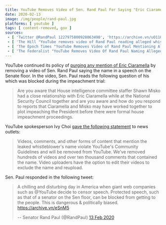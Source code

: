 ```yaml
---
title: YouTube Removes Video of Sen. Rand Paul For Saying "Eric Ciaramella"
date: 2020-02-13
image: /img/people/rand-paul.jpg
platforms: [ youtube ]
tags: [ content-removed, gov ]
sources:
 - [ 'Twitter @RandPaul 1227975800928063490', 'https://archive.vn/uO11Q' ]
 - [ 'The Hill "YouTube removes video of Rand Paul reading alleged whistleblower''s name on Senate floor" by Justin Wise (13 Feb 2020)', 'https://archive.vn/6bmlL' ]
 - [ 'The Epoch Times "YouTube Removes Video of Rand Paul Mentioning Alleged Whistleblower''s Name" by Jack Phillips (13 Feb 2020)', 'https://archive.vn/XTCWe' ]
 - [ 'The Federalist "YouTube Removes Video Of Rand Paul Naming Alleged Ukraine Whistleblower On Senate Floor" by Tristan Justice (13 Feb 2020)', 'https://archive.vn/xYXDW' ]
---
```


YouTube continued its policy of [purging any mention of Eric
Ciaramella](/events/facebook-youtube-purge-mentions-of-eric-ciaramella-as-alleged-whistleblower/)
by removing a video of Sen. Rand Paul saying the name in a speech on the Senate
floor. In the video, Sen. Paul reads the following question of his which was
blocked during the impeachment trial:
> Are you aware that House intelligence committee staffer Shawn Misko had a
> close relationship with Eric Ciaramella while at the National Security
> Council together and are you aware and how do you respond to reports that
> Ciaramella and Misko may have worked together to plot impeaching the
> President before there were formal house impeachment proceedings.

YouTube spokesperson Ivy Choi [gave the following
statement](https://archive.vn/XTCWe#selection-1147.0-1147.369) to news outlets:
> Videos, comments, and other forms of content that mention the leaked
> whistleblower's name violate YouTube's Community Guidelines and will be
> removed from YouTube. We've removed hundreds of videos and over ten thousand
> comments that contained the name. Video uploaders have the option to edit
> their videos to exclude the name and reupload.

Sen. Paul responded in the following tweet:
> A chilling and disturbing day in America when giant web companies such as
> @YouTube decide to censor speech. Protected speech, such as that of a senator
> on the Sen floor, can be blocked from getting to the people. This is
> dangerous & politically biased. https://archive.vn/eSnM5
>
> -- Senator Rand Paul (@RandPaul) [13 Feb 2020](https://archive.vn/uO11Q)
